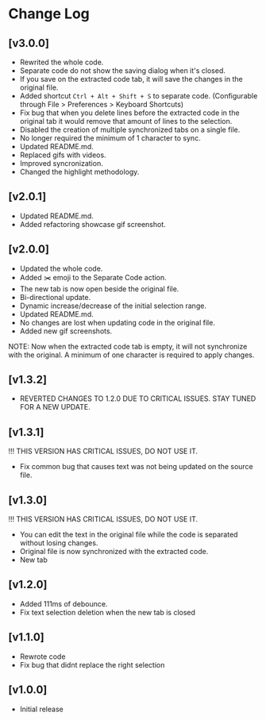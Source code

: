 # Change Log

## [v3.0.0]

- Rewrited the whole code.
- Separate code do not show the saving dialog when it's closed.
- If you save on the extracted code tab, it will save the changes in the original file.
- Added shortcut `` Ctrl + Alt + Shift + S `` to separate code. (Configurable through File > Preferences > Keyboard Shortcuts)
- Fix bug that when you delete lines before the extracted code in the original tab it would remove that amount of lines to the selection.
- Disabled the creation of multiple synchronized tabs on a single file.
- No longer required the minimum of 1 character to sync.
- Updated README.md.
- Replaced gifs with videos.
- Improved syncronization.
- Changed the highlight methodology.

## [v2.0.1]

- Updated README.md.
- Added refactoring showcase gif screenshot.

## [v2.0.0]

- Updated the whole code.
- Added ✂️ emoji to the Separate Code action.
- The new tab is now open beside the original file.
- Bi-directional update.
- Dynamic increase/decrease of the initial selection range.
- Updated README.md.
- No changes are lost when updating code in the original file.
- Added new gif screenshots.

NOTE: Now when the extracted code tab is empty, it will not synchronize with the original. A minimum of one character is required to apply changes.

## [v1.3.2]

- REVERTED CHANGES TO 1.2.0 DUE TO CRITICAL ISSUES. STAY TUNED FOR A NEW UPDATE.

## [v1.3.1]

!!! THIS VERSION HAS CRITICAL ISSUES, DO NOT USE IT.

- Fix common bug that causes text was not being updated on the source file.

## [v1.3.0]

!!! THIS VERSION HAS CRITICAL ISSUES, DO NOT USE IT.

- You can edit the text in the original file while the code is separated without losing changes.
- Original file is now synchronized with the extracted code.
- New tab

## [v1.2.0]

- Added 111ms of debounce.
- Fix text selection deletion when the new tab is closed

## [v1.1.0]

- Rewrote code
- Fix bug that didnt replace the right selection

## [v1.0.0]

- Initial release
